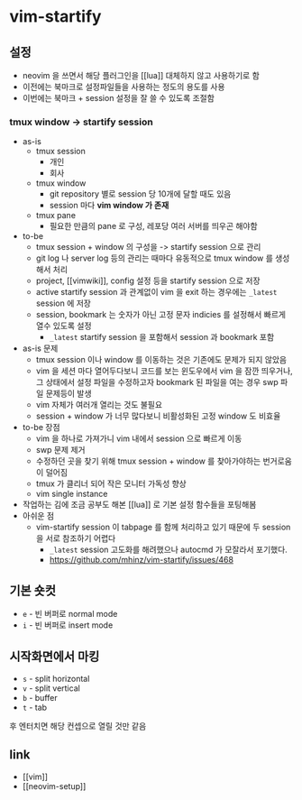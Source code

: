 # vim-startify

## 설정
- neovim 을 쓰면서 해당 플러그인을 [[lua]] 대체하지 않고 사용하기로 함
- 이전에는 북마크로 설정파일들을 사용하는 정도의 용도를 사용
- 이번에는 북마크 + session 설정을 잘 쓸 수 있도록 조절함

### tmux window -> startify session
- as-is 
  - tmux session
    - 개인
    - 회사
  - tmux window
    - git repository 별로 session 당 10개에 달할 때도 있음
    - session 마다 **vim window 가 존재**
  - tmux pane
    - 필요한 만큼의 pane 로 구성, 레포당 여러 서버를 띄우곤 해야함
- to-be
  - tmux session + window 의 구성을 -> startify session 으로 관리
  - git log 나 server log 등의 관리는 때마다 유동적으로 tmux window 를 생성해서 처리
  - project, [[vimwiki]], config 설정 등을 startify session 으로 저장
  - active startify session 과 관계없이 vim 을 exit 하는 경우에는 `_latest` session 에 저장
  - session, bookmark 는 숫자가 아닌 고정 문자 indicies 를 설정해서 빠르게 열수 있도록 설정
    - `_latest` startify session 을 포함해서 session 과 bookmark 포함
- as-is 문제
  - tmux session 이나 window 를 이동하는 것은 기존에도 문제가 되지 않았음
  - vim 을 세션 마다 열어두다보니 코드를 보는 윈도우에서 vim 을 잠깐 띄우거나, 그 상태에서 설정 파일을 수정하고자 bookmark 된 파일을 여는 경우 swp 파일 문제등이 발생
  - vim 자체가 여러개 열리는 것도 불필요
  - session + window 가 너무 많다보니 비활성화된 고정 window 도 비효율
- to-be 장점
  - vim 을 하나로 가져가니 vim 내에서 session 으로 빠르게 이동
  - swp 문제 제거
  - 수정하던 곳을 찾기 위해 tmux session + window 를 찾아가야하는 번거로움이 덜어짐
  - tmux 가 클리너 되어 작은 모니터 가독성 향상
  - vim single instance
- 작업하는 김에 조금 공부도 해본 [[lua]] 로 기본 설정 함수들을 포팅해봄
- 아쉬운 점
  - vim-startify session 이 tabpage 를 함께 처리하고 있기 때문에 두 session 을 서로 참조하기 어렵다
    - `_latest` session 고도화를 해려했으나 autocmd 가 모잘라서 포기했다.
    + https://github.com/mhinz/vim-startify/issues/468

## 기본 숏컷
- `e` - 빈 버퍼로 normal mode
- `i` - 빈 버퍼로 insert mode

## 시작화면에서 마킹
- `s` - split horizontal
- `v` - split vertical
- `b` - buffer
- `t` - tab

후 엔터치면 해당 컨셉으로 열릴 것만 같음

## link
- [[vim]]
- [[neovim-setup]]
